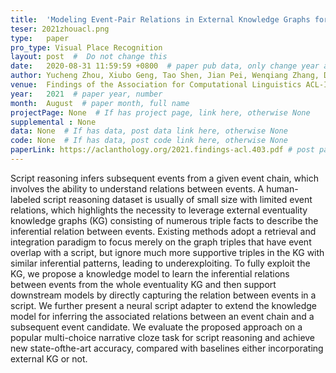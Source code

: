 ```yaml
---
title:  'Modeling Event-Pair Relations in External Knowledge Graphs for Script Reasoning'  #  Paper title, covered by ''
teser: 2021zhouacl.png
type:   paper
pro_type: Visual Place Recognition
layout: post  #  Do not change this
date:   2020-08-31 11:59:59 +0800  # paper pub data, only change year and month according to this format
author: Yucheng Zhou, Xiubo Geng, Tao Shen, Jian Pei, Wenqiang Zhang, Daxin Jiang  # authors information
venue:  Findings of the Association for Computational Linguistics ACL-IJCNLP 2021 (CCF A) # Where it be, ICCV and CVPR remove IEEE Conference on,
year:   2021  # paper year, number
month:  August  # paper month, full name
projectPage: None  # If has project page, link here, otherwise None
supplemental : None
data: None  # If has data, post data link here, otherwise None
code: None  # If has data, post code link here, otherwise None
paperLink: https://aclanthology.org/2021.findings-acl.403.pdf # post paper pdf link here
---
```


Script reasoning infers subsequent events from a given event chain, which involves the ability to understand relations between events. A human-labeled script reasoning dataset is usually of small size with limited event relations, which highlights the necessity to leverage external eventuality knowledge graphs (KG) consisting of numerous triple facts to describe the inferential relation between events. Existing methods adopt a retrieval and integration paradigm to focus merely on the graph triples that have event overlap with a script, but ignore much more supportive triples in the KG with similar inferential patterns, leading to underexploiting. To fully exploit the KG, we propose a knowledge model to learn the inferential relations between events from the whole eventuality KG and then support downstream models by directly capturing the relation between events in a script. We further present a neural script adapter to extend the knowledge model for inferring the associated relations between an event chain and a subsequent event candidate. We evaluate the proposed approach on a popular multi-choice narrative cloze task for script reasoning and achieve new state-ofthe-art accuracy, compared with baselines either incorporating external KG or not.